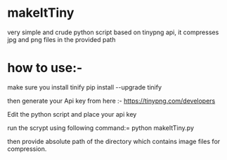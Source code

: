 # makeItTiny
very simple and crude python script based on tinypng api, it compresses jpg and png files in the provided path

# how to use:-
make sure you install tinify
pip install --upgrade tinify

then generate your Api key from here :- https://tinypng.com/developers

Edit the python script and place your api key

run the scrypt using following command:=
python makeItTiny.py

then provide absolute path of the directory which contains image files for compression.

